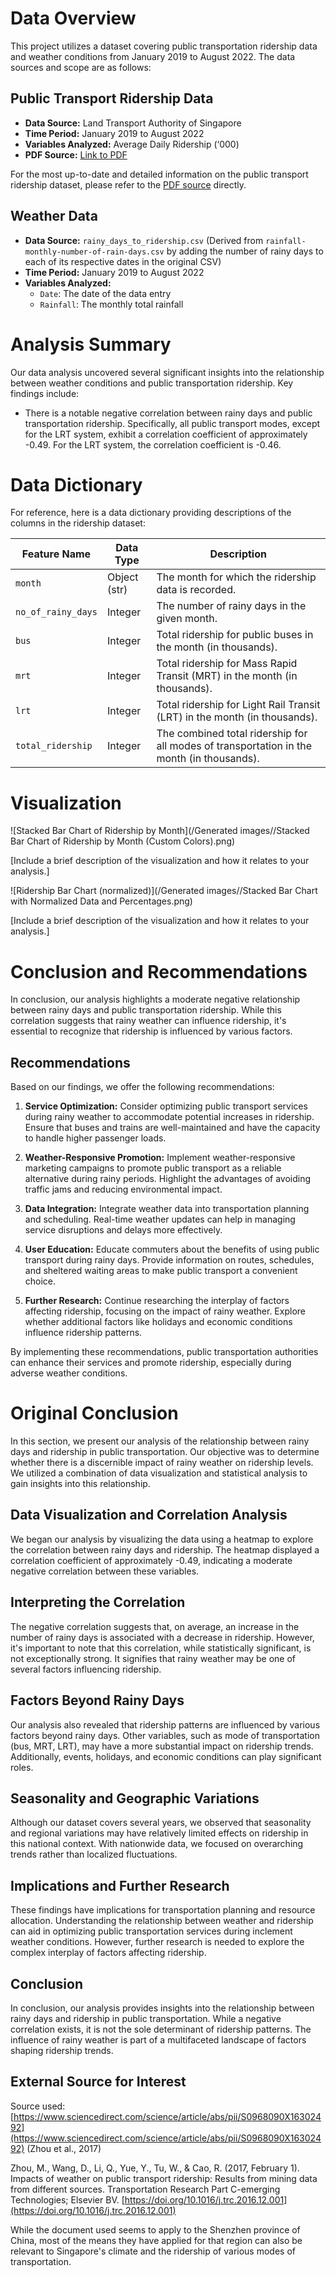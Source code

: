 # Data Overview

This project utilizes a dataset covering public transportation ridership data and weather conditions from January 2019 to August 2022. The data sources and scope are as follows:

## Public Transport Ridership Data

- **Data Source:** Land Transport Authority of Singapore
- **Time Period:** January 2019 to August 2022
- **Variables Analyzed:** Average Daily Ridership (‘000)
- **PDF Source:** [Link to PDF](https://www.lta.gov.sg/content/dam/ltagov/who_we_are/statistics_and_publications/statistics/pdf/PT_Ridership_Monthly_2019-2022.pdf)

For the most up-to-date and detailed information on the public transport ridership dataset, please refer to the [PDF source](https://www.lta.gov.sg/content/dam/ltagov/who_we_are/statistics_and_publications/statistics/pdf/PT_Ridership_Monthly_2019-2022.pdf) directly.

## Weather Data

- **Data Source:** `rainy_days_to_ridership.csv` (Derived from `rainfall-monthly-number-of-rain-days.csv` by adding the number of rainy days to each of its respective dates in the original CSV)
- **Time Period:** January 2019 to August 2022
- **Variables Analyzed:** 
  - `Date`: The date of the data entry
  - `Rainfall`: The monthly total rainfall

# Analysis Summary

Our data analysis uncovered several significant insights into the relationship between weather conditions and public transportation ridership. Key findings include:

- There is a notable negative correlation between rainy days and public transportation ridership. Specifically, all public transport modes, except for the LRT system, exhibit a correlation coefficient of approximately -0.49. For the LRT system, the correlation coefficient is -0.46.

# Data Dictionary

For reference, here is a data dictionary providing descriptions of the columns in the ridership dataset:

| **Feature Name**   | **Data Type** | **Description**                                         |
|-------------------|---------------|---------------------------------------------------------|
| `month`           | Object (str)  | The month for which the ridership data is recorded.    |
| `no_of_rainy_days`| Integer       | The number of rainy days in the given month.           |
| `bus`             | Integer       | Total ridership for public buses in the month (in thousands).        |
| `mrt`             | Integer       | Total ridership for Mass Rapid Transit (MRT) in the month (in thousands). |
| `lrt`             | Integer       | Total ridership for Light Rail Transit (LRT) in the month (in thousands). |
| `total_ridership` | Integer       | The combined total ridership for all modes of transportation in the month (in thousands). |

# Visualization

![Stacked Bar Chart of Ridership by Month](/Generated images//Stacked Bar Chart of Ridership by Month (Custom Colors).png)

[Include a brief description of the visualization and how it relates to your analysis.]

![Ridership Bar Chart (normalized)](/Generated images//Stacked Bar Chart with Normalized Data and Percentages.png)

[Include a brief description of the visualization and how it relates to your analysis.]

# Conclusion and Recommendations

In conclusion, our analysis highlights a moderate negative relationship between rainy days and public transportation ridership. While this correlation suggests that rainy weather can influence ridership, it's essential to recognize that ridership is influenced by various factors.

## Recommendations

Based on our findings, we offer the following recommendations:

1. **Service Optimization:** Consider optimizing public transport services during rainy weather to accommodate potential increases in ridership. Ensure that buses and trains are well-maintained and have the capacity to handle higher passenger loads.

2. **Weather-Responsive Promotion:** Implement weather-responsive marketing campaigns to promote public transport as a reliable alternative during rainy periods. Highlight the advantages of avoiding traffic jams and reducing environmental impact.

3. **Data Integration:** Integrate weather data into transportation planning and scheduling. Real-time weather updates can help in managing service disruptions and delays more effectively.

4. **User Education:** Educate commuters about the benefits of using public transport during rainy days. Provide information on routes, schedules, and sheltered waiting areas to make public transport a convenient choice.

5. **Further Research:** Continue researching the interplay of factors affecting ridership, focusing on the impact of rainy weather. Explore whether additional factors like holidays and economic conditions influence ridership patterns.

By implementing these recommendations, public transportation authorities can enhance their services and promote ridership, especially during adverse weather conditions.

# Original Conclusion

In this section, we present our analysis of the relationship between rainy days and ridership in public transportation. Our objective was to determine whether there is a discernible impact of rainy weather on ridership levels. We utilized a combination of data visualization and statistical analysis to gain insights into this relationship.

## Data Visualization and Correlation Analysis

We began our analysis by visualizing the data using a heatmap to explore the correlation between rainy days and ridership. The heatmap displayed a correlation coefficient of approximately -0.49, indicating a moderate negative correlation between these variables.

## Interpreting the Correlation

The negative correlation suggests that, on average, an increase in the number of rainy days is associated with a decrease in ridership. However, it's important to note that this correlation, while statistically significant, is not exceptionally strong. It signifies that rainy weather may be one of several factors influencing ridership.

## Factors Beyond Rainy Days

Our analysis also revealed that ridership patterns are influenced by various factors beyond rainy days. Other variables, such as mode of transportation (bus, MRT, LRT), may have a more substantial impact on ridership trends. Additionally, events, holidays, and economic conditions can play significant roles.

## Seasonality and Geographic Variations

Although our dataset covers several years, we observed that seasonality and regional variations may have relatively limited effects on ridership in this national context. With nationwide data, we focused on overarching trends rather than localized fluctuations.

## Implications and Further Research

These findings have implications for transportation planning and resource allocation. Understanding the relationship between weather and ridership can aid in optimizing public transportation services during inclement weather conditions. However, further research is needed to explore the complex interplay of factors affecting ridership.

## Conclusion

In conclusion, our analysis provides insights into the relationship between rainy days and ridership in public transportation. While a negative correlation exists, it is not the sole determinant of ridership patterns. The influence of rainy weather is part of a multifaceted landscape of factors shaping ridership trends.

## External Source for Interest

Source used: [https://www.sciencedirect.com/science/article/abs/pii/S0968090X16302492](https://www.sciencedirect.com/science/article/abs/pii/S0968090X16302492) (Zhou et al., 2017)

Zhou, M., Wang, D., Li, Q., Yue, Y., Tu, W., & Cao, R. (2017, February 1). Impacts of weather on public transport ridership: Results from mining data from different sources. Transportation Research Part C-emerging Technologies; Elsevier BV. [https://doi.org/10.1016/j.trc.2016.12.001](https://doi.org/10.1016/j.trc.2016.12.001)

While the document used seems to apply to the Shenzhen province of China, most of the means they have applied for that region can also be relevant to Singapore's climate and the ridership of various modes of transportation.
